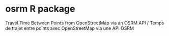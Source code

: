 # osrm R package
Travel Time Between Points from OpenStreetMap via an OSRM API / Temps de trajet entre points avec OpenStreetMap via une API OSRM
